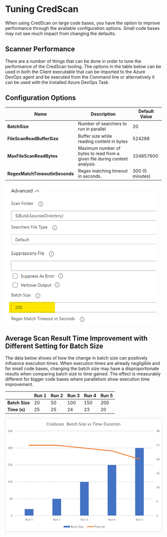# Tuning CredScan

When using CredScan on large code bases, you have the option to improve performance through the available configuration options.  Small code bases may not see much impact from changing the defaults.

## Scanner Performance

There are a number of things that can be done in order to tune the performance of the CredScan tooling. The options in the table below can be used in both the Client executable that can be imported to the Azure DevOps agent and be executed from the Command line or alternatively it can be used with the Installed Azure DevOps Task.

## Configuration Options

| **Name** | **Description** | **Default Value** |
| --- | --- | --- |
| **BatchSize** | Number of searchers to run in parallel | 20 |
| **FileScanReadBufferSize** | Buffer size while reading content in bytes | 524288 |
| **MaxFileScanReadBytes** | Maximum number of bytes to read from a given file during content analysis | 104857600 |
| ​**RegexMatchTimeoutInSeconds** | ​​​​​Regex matching timeout in seconds. | 300​ (5 minutes)​ |

![Batch Size](./images/Batch_Size.png)

## Average Scan Result Time Improvement with Different Setting for Batch Size

The data below shows of how the change in batch size can positively influence execution times. When execution times are already negligible and for small code bases, changing the batch size may have a disproportionate results when comparing batch size to time gained. The effect is measurably different for bigger code bases where parallelism show execution time improvement.

|   | Run 1 | Run 2 | Run 3 | Run 4 | Run 5 |
| --- | --- | --- | --- | --- | --- |
| **Batch Size** | 20 | 50 | 100 | 150 | 200 |
| **Time (s)** | 25 | 25 | 24 | 23 | 20 |

![Perf Chart](./images/PerfChart.png)